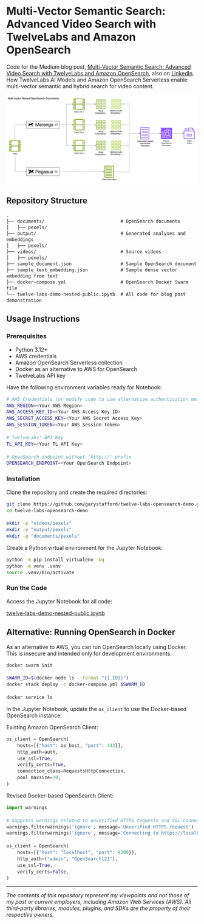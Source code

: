 # Multi-Vector Semantic Search: Advanced Video Search with TwelveLabs and Amazon OpenSearch

Code for the Medium blog post, [Multi-Vector Semantic Search: Advanced Video Search with TwelveLabs and Amazon OpenSearch](https://garystafford.medium.com/multi-vector-semantic-search-advanced-video-search-with-twelve-labs-and-amazon-opensearch-7b81ba52c373), also on [LinkedIn](https://www.linkedin.com/pulse/multi-vector-semantic-search-advanced-video-twelve-labs-gary-stafford-dmjoc/?trackingId=H5lUSIgrTv6eBGlnmr%2Fo6g%3D%3D). How TwelveLabs AI Models and Amazon OpenSearch Serverless enable multi-vector semantic and hybrid search for video content.

![Architecture](twelve_labs_bedrock.png)

## Repository Structure

```text
.
├── documents/                            # OpenSearch documents
│   ├── pexels/
├── output/                               # Generated analyses and embeddings
│   ├── pexels/
├── videos/                               # Source videos
│   ├── pexels/
├── sample_document.json                  # Sample OpenSearch document
├── sample_text_embedding.json            # Sample dense vector embedding from text
├── docker-compose.yml                    # OpenSearch Docker Swarm file
└── twelve-labs-demo-nested-public.ipynb  # All code for blog post demonstration
```

## Usage Instructions

### Prerequisites

- Python 3.12+
- AWS credentials
- Amazon OpenSearch Serverless collection
- Docker as an alternative to AWS for OpenSearch
- TwelveLabs API key

Have the following environment variables ready for Notebook:

```bash
# AWS Credentials (or modify code to use alternative authentication method)
AWS_REGION=<Your AWS Region>
AWS_ACCESS_KEY_ID=<Your AWS Access Key ID>
AWS_SECRET_ACCESS_KEY=<Your AWS Secret Access Key>
AWS_SESSION_TOKEN=<Your AWS Session Token>

# TwelveLabs' API Key
TL_API_KEY=<Your TL API Key>

# OpenSearch endpoint without 'http://' prefix
OPENSEARCH_ENDPOINT=<Your OpenSearch Endpoint>
```

### Installation

Clone the repository and create the required directories:

```bash
git clone https://github.com/garystafford/twelve-labs-opensearch-demo.git
cd twelve-labs-opensearch-demo

mkdir -p "videos/pexels"
mkdir -p "output/pexels"
mkdir -p "documents/pexels"
```

Create a Python virtual environment for the Jupyter Notebook:

```bash
python -m pip install virtualenv -Uq
python -m venv .venv
source .venv/bin/activate
```

### Run the Code

Access the Jupyter Notebook for all code:

[twelve-labs-demo-nested-public.ipynb](twelve-labs-demo-nested-public.ipynb)

## Alternative: Running OpenSearch in Docker

As an alternative to AWS, you can run OpenSearch locally using Docker. This is insecure and intended only for development environments.

```bash
docker swarm init

SWARM_ID=$(docker node ls --format "{{.ID}}")
docker stack deploy -c docker-compose.yml $SWARM_ID

docker service ls
```

In the Jupyter Notebook, update the `os_client` to use the Docker-based OpenSearch instance:

Existing Amazon OpenSearch Client:

```python
os_client = OpenSearch(
    hosts=[{"host": os_host, "port": 443}],
    http_auth=auth,
    use_ssl=True,
    verify_certs=True,
    connection_class=RequestsHttpConnection,
    pool_maxsize=20,
)
```

Revised Docker-based OpenSearch Client:

```python
import warnings

# Suppress warnings related to unverified HTTPS requests and SSL connections
warnings.filterwarnings('ignore', message='Unverified HTTPS request')
warnings.filterwarnings('ignore', message='Connecting to https://localhost:9200 using SSL')

os_client = OpenSearch(
    hosts=[{"host": "localhost", "port": 9200}],
    http_auth=("admin", "OpenSearch123"),
    use_ssl=True,
    verify_certs=False,
)
```

---

_The contents of this repository represent my viewpoints and not those of my past or current employers, including Amazon Web Services (AWS). All third-party libraries, modules, plugins, and SDKs are the property of their respective owners._
